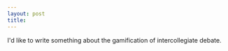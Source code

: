 ```yaml
---
layout: post
title: 
---
```


I'd like to write something about the gamification of intercollegiate debate.
